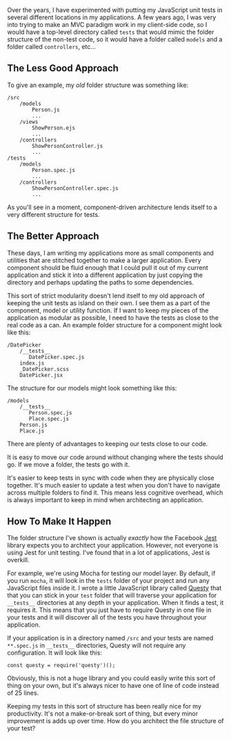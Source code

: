Over the years, I have experimented with putting my JavaScript unit tests in several different locations in my applications. A few years ago, I was very into trying to make an MVC paradigm work in my client-side code, so I would have a top-level directory called `tests` that would mimic the folder structure of the non-test code, so it would have a folder called `models` and a folder called `controllers`, etc...

<!-- more -->

## The Less Good Approach

To give an example, my *old* folder structure was something like:

```
/src
    /models
        Person.js
        ...
    /views
        ShowPerson.ejs
        ...
    /controllers
        ShowPersonController.js
        ...
/tests
    /models
        Person.spec.js
        ...
    /controllers
        ShowPersonController.spec.js
        ...
```

As you'll see in a moment, component-driven architecture lends itself to a very different structure for tests.

## The Better Approach

These days, I am writing my applications more as small components and utilities that are stitched together to make a larger application. Every component should be fluid enough that I could pull it out of my current application and stick it into a different application by just copying the directory and perhaps updating the paths to some dependencies.

This sort of strict modularity doesn't lend itself to my old approach of keeping the unit tests as island on their own. I see them as a part of the component, model or utility function. If I want to keep my pieces of the application as modular as possible, I need to have the tests as close to the real code as a can. An example folder structure for a component might look like this:

```
/DatePicker
    /__tests__
       DatePicker.spec.js
    index.js
    _DatePicker.scss
    DatePicker.jsx
```

The structure for our models might look something like this:

```
/models
    /__tests__
       Person.spec.js
       Place.spec.js
    Person.js
    Place.js
```

There are plenty of advantages to keeping our tests close to our code.

It is easy to move our code around without changing where the tests should go. If we move a folder, the tests go with it.

It's easier to keep tests in sync with code when they are physically close together. It's much easier to update a test when you don't have to navigate across multiple folders to find it. This means less cognitive overhead, which is always important to keep in mind when architecting an application.

## How To Make It Happen

The folder structure I've shown is actually *exactly* how the Facebook [Jest](https://facebook.github.io/jest/index.html) library expects you to architect your application. However, not everyone is using Jest for unit testing. I've found that in a lot of applications, Jest is overkill.

For example, we're using Mocha for testing our model layer. By default, if you run `mocha`, it will look in the `tests` folder of your project and run any JavaScript files inside it. I wrote a little JavaScript library called [Questy](https://github.com/Aloompa/questy) that that you can stick in your `test` folder that will traverse your application for `__tests__` directories at any depth in your application. When it finds a test, it requires it. This means that you just have to require Questy in one file in your tests and it will discover all of the tests you have throughout your application.

If your application is in a directory named `/src` and your tests are named `**.spec.js` in `__tests__` directories, Questy will not require any configuration. It will look like this:

```
const questy = require('questy')();
```

Obviously, this is not a huge library and you could easily write this sort of thing on your own, but it's always nicer to have one of line of code instead of 25 lines.

Keeping my tests in this sort of structure has been really nice for my productivity. It's not a make-or-break sort of thing, but every minor improvement is adds up over time. How do you architect the file structure of your test?
